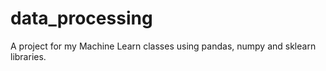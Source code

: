 # data_processing

A project for my Machine Learn classes using pandas, numpy and sklearn libraries.
